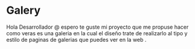 # Galery
Hola Desarrollador @ espero te guste mi  proyecto que me propuse hacer como veras es una galeria  en la cual el diseño trate de realizarlo 
al tipo y estilo de paginas de galerias que puedes ver en la web .
